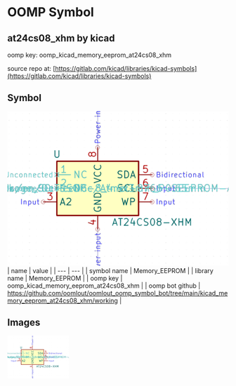 # OOMP Symbol  
## at24cs08_xhm  by kicad  
  
oomp key: oomp_kicad_memory_eeprom_at24cs08_xhm  
  
source repo at: [https://gitlab.com/kicad/libraries/kicad-symbols](https://gitlab.com/kicad/libraries/kicad-symbols)  
## Symbol  
  
[![working.png](working_600.png)](working.png)  
| name | value | 
| --- | --- | 
| symbol name | Memory_EEPROM | 
| library name | Memory_EEPROM | 
| oomp key | oomp_kicad_memory_eeprom_at24cs08_xhm | 
| oomp bot github | https://github.com/oomlout/oomlout_oomp_symbol_bot/tree/main/kicad_memory_eeprom_at24cs08_xhm/working | 
## Images  
  
[![working.png](working_140.png)](working.png)  

